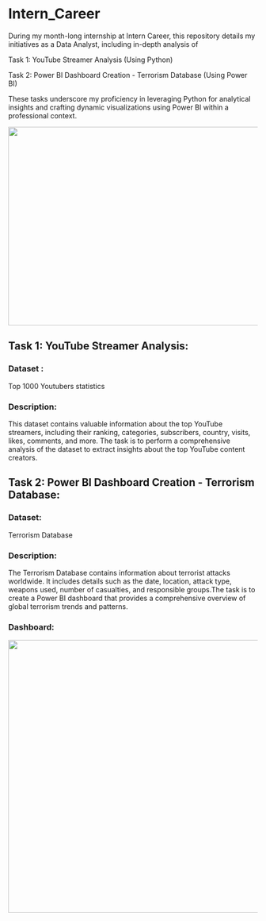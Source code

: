 # Intern_Career
During my month-long internship at Intern Career, this repository details my initiatives as a Data Analyst, including in-depth analysis of

Task 1: YouTube Streamer Analysis (Using Python)

Task 2: Power BI Dashboard Creation - Terrorism Database (Using Power BI)

These tasks underscore my proficiency in leveraging Python for analytical insights and crafting dynamic visualizations using Power BI within a professional context.
<div id="header" align="center">
    <img src="https://github.com/yasmeenustad/Intern_Career/assets/112754746/35f0e8f1-7a18-43a1-850d-6743bd00c5ee"  height="400" width="800"/>
</div>

## Task 1: YouTube Streamer Analysis:

### Dataset :
Top 1000 Youtubers statistics

### Description:

This dataset contains valuable information about the top YouTube streamers, including their ranking, categories, subscribers, country, visits, likes, comments, and more. The task is to perform a comprehensive analysis of the dataset to extract insights about the top YouTube content creators.

## Task 2: Power BI Dashboard Creation - Terrorism Database:

### Dataset: 
Terrorism Database

### Description:

The Terrorism Database contains information about terrorist attacks worldwide. It includes details such as the date, location, attack type, weapons used, number of casualties, and responsible groups.The task is to create a Power BI dashboard that provides a comprehensive overview of global terrorism trends and patterns.

### Dashboard:
<div id="header" align="center">
    <img src="https://github.com/yasmeenustad/Intern_Career/assets/112754746/9ec2a65d-7b64-439e-9d30-9d4aa4def8a1"  height="550" width="900"/>
</div>

